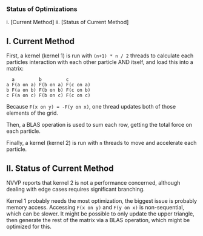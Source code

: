 ### Status of Optimizations

i. [Current Method]
ii. [Status of Current Method]

## I. Current Method

First, a kernel (kernel 1) is run with `(n+1) * n / 2` threads to calculate each particles interaction with each other particle AND itself, and load this into a matrix:

```
  a         b         c
a F(a on a) F(b on a) F(c on a)
b F(a on b) F(b on b) F(c on b)
c F(a on c) F(b on c) F(c on c)
```

Because `F(x on y) = -F(y on x)`, one thread updates both of those elements of the grid.

Then, a BLAS operation is used to sum each row, getting the total force on each particle.

Finally, a kernel (kernel 2) is run with `n` threads to move and accelerate each particle.

## II. Status of Current Method

NVVP reports that kernel 2 is not a performance concerned, although dealing with edge cases requires significant branching.

Kernel 1 probably needs the most optimization, the biggest issue is probably memory access. Accessing `F(x on y)` and `F(y on x)` is non-sequential, which can be slower. It might be possible to only update the upper triangle, then generate the rest of the matrix via a BLAS operation, which might be optimized for this.
